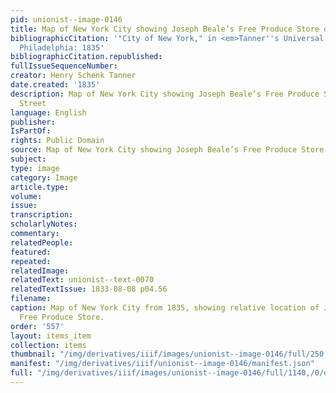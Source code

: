 ```yaml
---
pid: unionist--image-0146
title: Map of New York City showing Joseph Beale’s Free Produce Store on Fulton Street
bibliographicCitation: '"City of New York," in <em>Tanner''s Universal Atlas</em>,
  Philadelphia: 1835'
bibliographicCitation.republished: 
fullIssueSequenceNumber: 
creator: Henry Schenk Tanner
date.created: '1835'
description: Map of New York City showing Joseph Beale’s Free Produce Store on Fulton
  Street
language: English
publisher: 
IsPartOf: 
rights: Public Domain
source: Map of New York City showing Joseph Beale’s Free Produce Store on Fulton Street
subject: 
type: image
category: Image
article.type: 
volume: 
issue: 
transcription: 
scholarlyNotes: 
commentary: 
relatedPeople: 
featured: 
repeated: 
relatedImage: 
relatedText: unionist--text-0070
relatedTextIssue: 1833-08-08 p04.56
filename: 
caption: Map of New York City from 1835, showing relative location of Joseph Beale's
  Free Produce Store.
order: '557'
layout: items_item
collection: items
thumbnail: "/img/derivatives/iiif/images/unionist--image-0146/full/250,/0/default.jpg"
manifest: "/img/derivatives/iiif/unionist--image-0146/manifest.json"
full: "/img/derivatives/iiif/images/unionist--image-0146/full/1140,/0/default.jpg"
---
```

